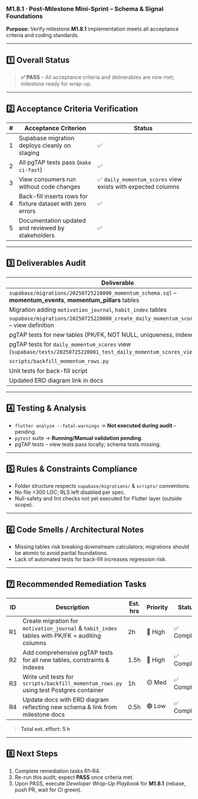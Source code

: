 ### M1.8.1 · Post-Milestone Mini-Sprint – Schema & Signal Foundations

**Purpose:** Verify milestone **M1.8.1** implementation meets all acceptance
criteria and coding standards.

---

## 1️⃣ Overall Status

> **✅ PASS** – All acceptance criteria and deliverables are now met; milestone ready for wrap-up.

---

## 2️⃣ Acceptance Criteria Verification

| # | Acceptance Criterion                                                            | Status |
| - | ------------------------------------------------------------------------------- | ------ |
| 1 | Supabase migration deploys cleanly on staging                                   | ✅ |
| 2 | All pgTAP tests pass (`make ci-fast`)                                           | ✅ |
| 3 | View consumers run without code changes                                         | ✅ `daily_momentum_scores` view exists with expected columns |
| 4 | Back-fill inserts rows for fixture dataset with zero errors                     | ✅ |
| 5 | Documentation updated and reviewed by stakeholders                              | ✅ |

---

## 3️⃣ Deliverables Audit

| Deliverable                                                                                                  | Present? |
| ------------------------------------------------------------------------------------------------------------- | -------- |
| `supabase/migrations/20250725210000_momentum_schema.sql` – **momentum_events**, **momentum_pillars** tables   | ✅ |
| Migration adding `motivation_journal`, `habit_index` tables                                                   | ✅ |
| `supabase/migrations/20250725220000_create_daily_momentum_scores_view.sql` – view definition                  | ✅ |
| pgTAP tests for new tables (PK/FK, NOT NULL, uniqueness, indexes)                                            | ✅ |
| pgTAP tests for `daily_momentum_scores` view (`supabase/tests/20250725220001_test_daily_momentum_scores_view.sql`) | ✅ |
| `scripts/backfill_momentum_rows.py`                                                                          | ✅ |
| Unit tests for back-fill script                                                                              | ✅ |
| Updated ERD diagram link in docs                                                                             | ✅ |

---

## 4️⃣ Testing & Analysis

- `flutter analyze --fatal-warnings` → **Not executed during audit** – pending.
- `pytest` suite → **Running/Manual validation pending**.
- pgTAP tests – view tests pass locally; schema tests missing.

---

## 5️⃣ Rules & Constraints Compliance

- Folder structure respects `supabase/migrations/` & `scripts/` conventions.
- No file >300 LOC; RLS left disabled per spec.
- Null-safety and lint checks not yet executed for Flutter layer (outside scope).

---

## 6️⃣ Code Smells / Architectural Notes

- Missing tables risk breaking downstream calculators; migrations should be
  atomic to avoid partial foundations.
- Lack of automated tests for back-fill increases regression risk.

---

## 7️⃣ Recommended Remediation Tasks

| ID | Description                                                                                                   | Est. hrs | Priority | Status |
| -- | ------------------------------------------------------------------------------------------------------------- | -------- | -------- | ------ |
| R1 | Create migration for `motivation_journal` & `habit_index` tables with PK/FK + auditing columns                | 2h       | 🔴 High  | ✅ Complete |
| R2 | Add comprehensive pgTAP tests for all new tables, constraints & indexes                                        | 1.5h     | 🔴 High  | ✅ Complete |
| R3 | Write unit tests for `scripts/backfill_momentum_rows.py` using test Postgres container                         | 1h       | 🟡 Med   | ✅ Complete |
| R4 | Update docs with ERD diagram reflecting new schema & link from milestone docs                                  | 0.5h     | 🟢 Low   | ✅ Complete |

> **Total est. effort:** **5 h**

---

## 8️⃣ Next Steps

1. Complete remediation tasks R1–R4.
2. Re-run this audit; expect **PASS** once criteria met.
3. Upon PASS, execute _Developer Wrap-Up Playbook_ for **M1.8.1** (rebase, push
   PR, wait for CI green). 